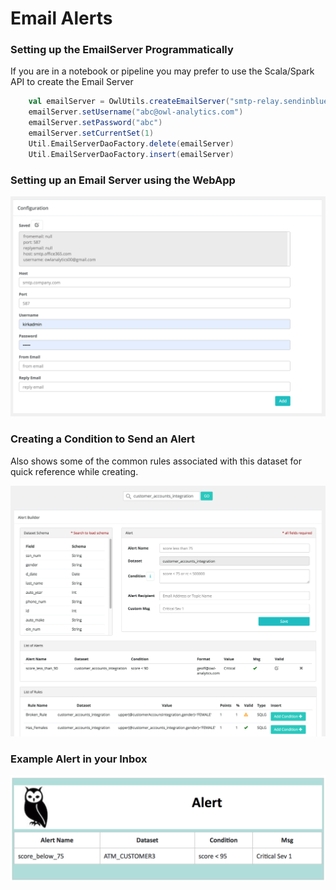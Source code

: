 # Email Alerts

### Setting up the EmailServer Programmatically

If you are in a notebook or pipeline you may prefer to use the Scala/Spark API to create the Email Server 

```scala
    val emailServer = OwlUtils.createEmailServer("smtp-relay.sendinblue.com", 587)
    emailServer.setUsername("abc@owl-analytics.com")
    emailServer.setPassword("abc")
    emailServer.setCurrentSet(1)
    Util.EmailServerDaoFactory.delete(emailServer)
    Util.EmailServerDaoFactory.insert(emailServer)
```

### Setting up an Email Server using the WebApp

![](../.gitbook/assets/owl-alert-email-server.png)

### Creating a Condition to Send an Alert

Also shows some of the common rules associated with this dataset for quick reference while creating.

![](../.gitbook/assets/owl-alert-email.png)

### Example Alert in your Inbox

![](../.gitbook/assets/owl-email-alert.png)

